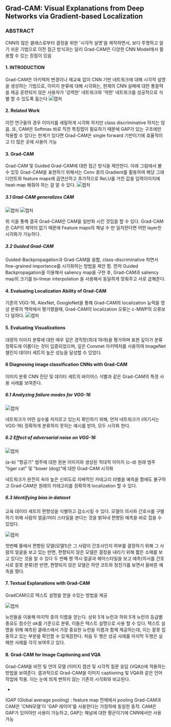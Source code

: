## Grad-CAM: Visual Explanations from Deep Networks via Gradient-based Localization

### ABSTRACT
CNN의 많은 클래스로부터 결정을 위한 '시각적 설명'을 제작하면서, 보다 투명하고 알기 쉬운 기법으로 
이전 접근 방식과는 달리 Grad-CAM은 다양한 CNN Model에서 활용할 수 있는 장점이 있음

#### 1. INTRODUCTION
Grad-CAM은 아키텍처 변경이나 재교육 없이 CNN 기반 네트워크에 대해 시각적 설명을 생성하는 기법으로, 이미지 분류에 대해 시각화는, 현재의 CNN 실패에 대한 통찰력을 제공
훈련되지 않은 사용자가 '강력한' 네트워크와 '약한' 네트워크를 성공적으로 식별 할 수 있도록 돕는다
![캡처](https://user-images.githubusercontent.com/51469989/82171412-310ad800-9902-11ea-9b25-5867154e3ea8.JPG)

#### 2. Related Work
이전 연구들의 경우 이미지를 세밀하게 시각화 하지만 class discriminative 하지는 않음.
또, CAM은 Softmax 바로 직전 특징맵이 필요하기 때문에 GAP가 있는 구조에만 적용할 수 있다는 한계가 있다면
Grad-CAM은 single forward 기반이기에 효율적이고 더 많은 곳에 사용이 가능

#### 3. Grad-CAM
Grad-CAM 및 Guided Grad-CAM에 대한 접근 방식을 제안한다.
아래 그림에서 볼 수 있듯 Grad-CAM을 표현하기 위해서는 Conv 층의 Gradient를 활용하여 해당 그래디언트와 feature maps에 곱연산하고 추가적으로
ReLU를 거친 값을 입력이미지에 heat-map 해줘야 하는 걸 알 수 있다.
![캡처](https://user-images.githubusercontent.com/51469989/82644102-b61c2700-9c4b-11ea-8c1e-f29b1f9f1594.JPG)


##### 3.1 Grad-CAM generalizes CAM
![캡처](https://user-images.githubusercontent.com/51469989/82658248-a3145180-9c61-11ea-96d6-69f02cce8e75.JPG)
![캡처](https://user-images.githubusercontent.com/51469989/82658315-bd4e2f80-9c61-11ea-98ad-96138f011c1e.JPG)

위 식을 통해 결국 Grad-CAM은 CAM을 일반화 시킨 것임을 할 수 있다. Grad-CAM은 CAP의 제약이 없기 때문에 Feature maps의 채널 수 만 일치한다면 어떤 layer든 시각화가 가능하다.
##### 3.2 Guided Grad-CAM
Guided-Backpropagation과 Grad-CAM을 융합, class-discriminative 하면서
fine-grained importance를 시각화하는 방법을 제안 함.
먼저 Guided Backpropagation을 이용해서 saliency map을 구한 후,
Grad-CAM과 saliency map의 크기를 bi-linear interpolation 을 사용해서 동일하게 맞춰주고 서로 곱해준다.

#### 4. Evaluating Localization Ability of Grad-CAM
기존의 VGG-16, AlexNet, GoogleNet을 통해 Grad-CAM의 localization 능력을 영상 분류의 맥락에서 평가했을때,
Grad-CAM의 localization 오류는 c-MWP의 오류보다 덜하다. 
![캡처](https://user-images.githubusercontent.com/51469989/82647261-e7e3bc80-9c50-11ea-8ef0-792489f42b71.JPG)

#### 5. Evaluating Visualizations
대량의 이미지 분류에 대한 매우 깊은 경직망(최대 19개)을 평가하며 표현 깊이가 분류 정확도에 이롭다는 것이 입증되었으며,
깊은 Convnet 아키텍처를 사용하여 ImageNet 챌린지 데이터 세트의 높은 성능을 달성할 수 있었다.

#### 6 Diagnosing image classification CNNs with Grad-CAM
이미지 분류 CNN 진단 및 데이터 세트의 바이어스 식별과 같은 Grad-CAM의 특정 사용 사례를 보여준다.

##### 6.1 Analyzing failure modes for VGG-16
![캡처](https://user-images.githubusercontent.com/51469989/82653602-6db83580-9c5a-11ea-8173-6c5af83b3608.JPG)

네트워크가 어떤 실수를 저지르고 있는지 확인하기 위해, 먼저 네트워크가 (여기서는 VGG-16) 정확하게
분류하지 못하는 예시를 받아, 모두 시각화 한다.

##### 6.2 Effect of adversarial noise on VGG-16
![캡처](https://user-images.githubusercontent.com/51469989/82654088-27afa180-9c5b-11ea-8931-6608c93355e3.JPG)

(a-b) "항공기" 범주에 대한 원본 이미지와 생성된 적대적 이미지
(c-d) 원래 범주 "tiger cat" 및 "boxer (dog)"에 대한 Grad-CAM 시각화

네트워크가 완전히 속아 높은 신뢰도로 지배적인 카테고리 라벨을 예측을 함에도 불구하고
Grad-CAM은 원래의 카테고리를 정확하게 localization 할 수 있다.

##### 6.3 Identifying bias in dataset
교육 데이터 세트의 편향성을 식별하고 감소시킬 수 있다.
모델이 의사와 간호사를 구별하기 위해 사람의 얼굴/머리 스타일을 본다는 것을 밝혀내 편향된 예측을 바로 잡을 수 있었다.

![캡처](https://user-images.githubusercontent.com/51469989/82656890-70695980-9c5f-11ea-9188-a14779c49725.JPG)

첫번째 줄에서 편향된 모델(모델1)은 그 사람이 간호사인지 여부를 결정하기 위해 그 사람의 얼굴을 보고 있는 반면, 편향되지 않은 모델은 결정을 내리기 위해 짧은 소매를 보고 있다는 것을 알 수 있다
두 번째 행 역시 얼굴과 헤어스타일을 보고 예측(의사를 간호사로 잘못 분류)한 반면, 편향되지 않은 모델은 하얀 코트와 청진기를 보면서 올바른 예측을 했다.


#### 7. Textual Explanations with Grad-CAM
GradCAM으로 텍스트 설명을 얻을 수있는 방법을 제공 

![캡처](https://user-images.githubusercontent.com/51469989/82657694-bd016480-9c60-11ea-812f-240f264c9e0e.JPG)

뉴런들을 이용해 마지막 층의 이름을 얻는다. 상위 5개 뉴런과 하위 5개 뉴런의 등급별 중요도 점수인 αk를 기준으로 분류, 이들은 텍스트 설명으로 사용 할 수 있다.
텍스트 설명을 위해 예측된 클래스에서 가장 중요한 뉴런을 이름과 함께 제공하는데, 이는 잘못 집중하고 있는 부분을 확인할 수 있게끔한다.
처음 두 행은 성공 사례를 마지막 두행은 실패한 사례를 각각 보여주고 있다.

#### 8. Grad-CAM for Image Captioning and VQA
Grad-CAM을 비전 및 언어 모델 (이미지 캡션 및 시각적 질문 응답 (VQA))에 적용하는 방법을 보여준다.
결과적으로 Grad-CAM을 이미지 captioning 및 VQA와 같은 언어작업에 적용. 이는 눈에 띄게 변하지 않는 기존의 시각화와 비교된다. 

-
(GAP (Global average pooling) : feature map 전체에서 pooling
Grad-CAM과 CAM은 'CNN모델'이 'GAP 레이어'를 사용한다는 가정하에 동일한 동작.
CAM은 GAP가 있어야만 사용이 가능하고, GAP는 채널에 대한 평균이기에 CNN에서만 사용 가능
